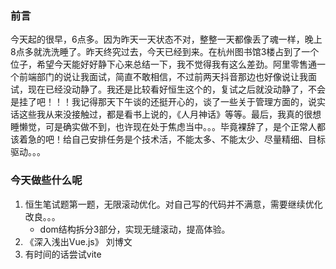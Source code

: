 ### 前言  
今天起的很早，6点多。因为昨天一天状态不对，整整一天都像丢了魂一样，晚上8点多就洗洗睡了。昨天终究过去，今天已经到来。在杭州图书馆3楼占到了一个位子，希望今天能好好静下心来总结一下，我不觉得我有这么差劲。阿里零售通一个前端部门的说让我面试，简直不敢相信，不过前两天抖音那边也好像说让我面试，现在已经没动静了。我还是比较看好恒生这个的，复试之后就没动静了，不会是挂了吧！！！我记得那天下午谈的还挺开心的，谈了一些关于管理方面的，说实话这些我从来没接触过，都是看书上说的，《人月神话》等等。最后，我真的很想睡懒觉，可是确实做不到，也许现在处于焦虑当中。。。毕竟裸辞了，是个正常人都该着急的吧！给自己安排任务是个技术活，不能太多、不能太少、尽量精细、目标驱动。。。


### 今天做些什么呢  
1. 恒生笔试题第一题，无限滚动优化。对自己写的代码并不满意，需要继续优化改良。。。  
    * dom结构拆分3部分，实现无缝滚动，提高体验。   
2. 《深入浅出Vue.js》 刘博文  
3. 有时间的话尝试vite  